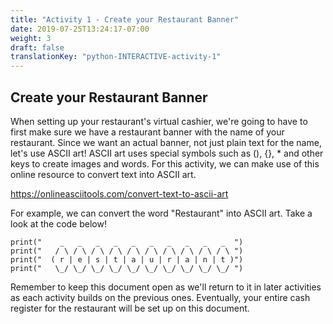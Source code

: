```yaml
---
title: "Activity 1 - Create your Restaurant Banner"
date: 2019-07-25T13:24:17-07:00
weight: 3
draft: false
translationKey: "python-INTERACTIVE-activity-1"
---
```

## Create your Restaurant Banner
When setting up your restaurant's virtual cashier, we're going to have to first make sure we have a restaurant banner with the name of your restaurant. Since we want an actual banner, not just plain text for the name, let's use ASCII art! ASCII art uses special symbols such as (), {}, * and other keys to create images and words.
For this activity, we can make use of this online resource to convert text into ASCII art.

https://onlineasciitools.com/convert-text-to-ascii-art

For example, we can convert the word "Restaurant" into 
ASCII art. Take a look at the code below!

```
print("    _   _   _   _   _   _   _   _   _   _  ")
print("   / \ / \ / \ / \ / \ / \ / \ / \ / \ / \ ")
print("  ( r | e | s | t | a | u | r | a | n | t )")   
print("   \_/ \_/ \_/ \_/ \_/ \_/ \_/ \_/ \_/ \_/ ")
``` 

Remember to keep this document open as we'll return to it in later activities as each activity builds on the previous ones. Eventually, your entire cash register for the restaurant will be set up on this document.      